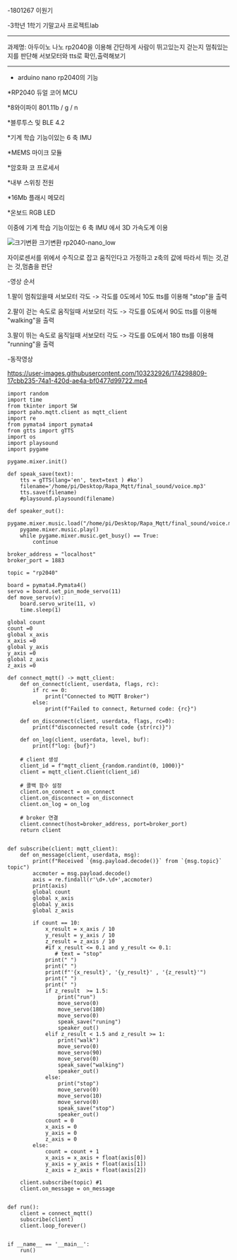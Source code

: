 

-1801267 이원기

-3학년 1학기 기말고사 프로젝트lab

********************************************************************************************************************
과제명: 아두이노 나노 rp2040을 이용해 간단하게 사람이 뛰고있는지 걷는지 멈춰있는지를 판단해 서보모터와 tts로 확인,출력해보기
********************************************************************************************************************

- arduino nano rp2040의 기능

*RP2040 듀얼 코어 MCU

*8와이파이 801.11b / g / n

*블루투스 및 BLE 4.2

*기계 학습 기능이있는 6 축 IMU

*MEMS 마이크 모듈

*암호화 코 프로세서

*내부 스위칭 전원

*16Mb 플래시 메모리

*온보드 RGB LED


이중에 기계 학습 기능이있는 6 축 IMU 에서 3D 가속도계 이용

![크기변환 크기변환 rp2040-nano_low](https://user-images.githubusercontent.com/103232926/174289683-07d8ae67-9a7c-4a90-a3a9-69ff46857f82.gif)

자이로센서를 위에서 수직으로 잡고 움직인다고 가정하고 z축의 값에 따라서 뛰는 것,걷는 것,멈춤을 판단

-영상 순서

1.팔이 멈춰있을때
 서보모터 각도 -> 각도를 0도에서 10도 
 tts를 이용해 "stop"을 출력

2.팔이 걷는 속도로 움직일때
 서보모터 각도 -> 각도를 0도에서 90도
  tts를 이용해 "walking"을 출력

3.팔이 뛰는 속도로 움직일때
 서보모터 각도 -> 각도를 0도에서 180
 tts를 이용해 "running"을 출력

-동작영상


https://user-images.githubusercontent.com/103232926/174298809-17cbb235-74a1-420d-ae4a-bf0477d99722.mp4



```
import random
import time
from tkinter import SW
import paho.mqtt.client as mqtt_client
import re
from pymata4 import pymata4
from gtts import gTTS
import os
import playsound
import pygame

pygame.mixer.init()

def speak_save(text):
    tts = gTTS(lang='en', text=text ) #ko')
    filename='/home/pi/Desktop/Rapa_Mqtt/final_sound/voice.mp3'
    tts.save(filename) 
    #playsound.playsound(filename) 

def speaker_out():
    pygame.mixer.music.load("/home/pi/Desktop/Rapa_Mqtt/final_sound/voice.mp3")
    pygame.mixer.music.play()
    while pygame.mixer.music.get_busy() == True:
        continue

broker_address = "localhost"
broker_port = 1883

topic = "rp2040"

board = pymata4.Pymata4()
servo = board.set_pin_mode_servo(11)
def move_servo(v):           
    board.servo_write(11, v)
    time.sleep(1)

global count
count =0 
global x_axis
x_axis =0
global y_axis
y_axis =0
global z_axis
z_axis =0

def connect_mqtt() -> mqtt_client:
    def on_connect(client, userdata, flags, rc):
        if rc == 0:
            print("Connected to MQTT Broker")
        else:
            print(f"Failed to connect, Returned code: {rc}")

    def on_disconnect(client, userdata, flags, rc=0):
        print(f"disconnected result code {str(rc)}")

    def on_log(client, userdata, level, buf):
        print(f"log: {buf}")

    # client 생성
    client_id = f"mqtt_client_{random.randint(0, 1000)}"
    client = mqtt_client.Client(client_id)

    # 콜백 함수 설정
    client.on_connect = on_connect
    client.on_disconnect = on_disconnect
    client.on_log = on_log

    # broker 연결
    client.connect(host=broker_address, port=broker_port)
    return client


def subscribe(client: mqtt_client):
    def on_message(client, userdata, msg):
        print(f"Received `{msg.payload.decode()}` from `{msg.topic}` topic")
        accmoter = msg.payload.decode()
        axis = re.findall(r'\d+.\d+',accmoter)
        print(axis)
        global count
        global x_axis
        global y_axis
        global z_axis

        if count == 10:
            x_result = x_axis / 10
            y_result = y_axis / 10
            z_result = z_axis / 10
            #if x_result <= 0.1 and y_result <= 0.1:
               # text = "stop"
            print(" ")
            print(" ")
            print(f"'{x_result}', '{y_result}' , '{z_result}'")
            print(" ")
            print(" ")
            if z_result  >= 1.5:
                print("run")
                move_servo(0)
                move_servo(180)
                move_servo(0)
                speak_save("runing")
                speaker_out()
            elif z_result < 1.5 and z_result >= 1:
                print("walk")
                move_servo(0)
                move_servo(90)
                move_servo(0)
                speak_save("walking")
                speaker_out()
            else:
                print("stop")
                move_servo(0)
                move_servo(10)
                move_servo(0)
                speak_save("stop")
                speaker_out()
            count = 0
            x_axis = 0
            y_axis = 0
            z_axis = 0
        else:
            count = count + 1
            x_axis = x_axis + float(axis[0])
            y_axis = y_axis + float(axis[1])
            z_axis = z_axis + float(axis[2])

    client.subscribe(topic) #1
    client.on_message = on_message


def run():
    client = connect_mqtt()
    subscribe(client)
    client.loop_forever()


if __name__ == '__main__':
    run()
```
